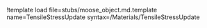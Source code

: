 !template load file=stubs/moose_object.md.template name=TensileStressUpdate syntax=/Materials/TensileStressUpdate